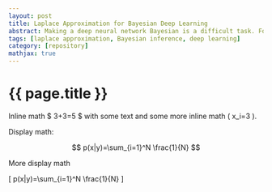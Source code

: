 ```yaml
---
layout: post
title: Laplace Approximation for Bayesian Deep Learning
abstract: Making a deep neural network Bayesian is a difficult task. For my Masters' thesis I've been using Laplace Approximation to achieve this and developed a plug & play PyTorch implementation I would like to showcase in this post. Let's dive in!
tags: [laplace approximation, Bayesian inference, deep learning]
category: [repository]
mathjax: true
---
```


# {{ page.title }}

Inline math $ 3+3=5 $ with some text and some more inline math \( x_i=3 \). 

Display math:

$$
p(x|y)=\sum_{i=1}^N \frac{1}{N}
$$ 

More display math

\[
p(x|y)=\sum_{i=1}^N \frac{1}{N}
\]

